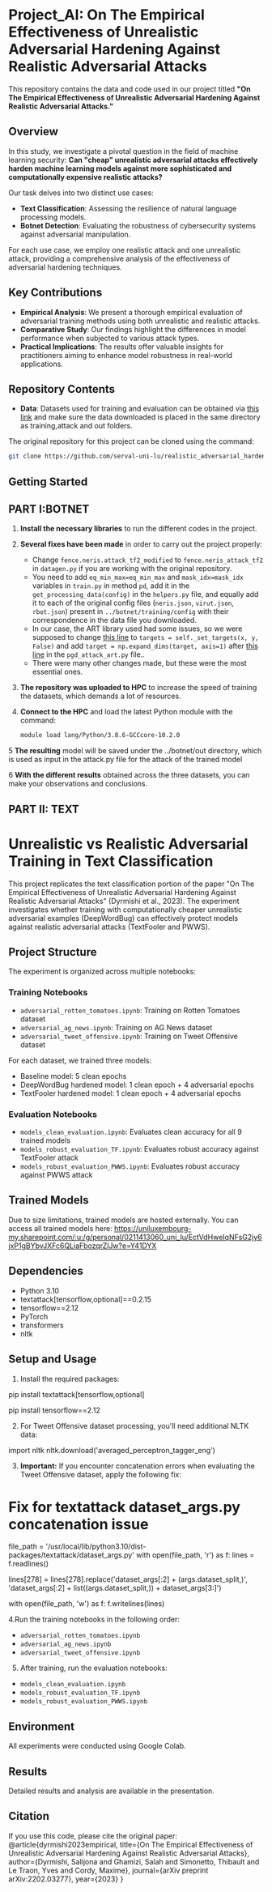 # Project_AI: On The Empirical Effectiveness of Unrealistic Adversarial Hardening Against Realistic Adversarial Attacks

This repository contains the data and code used in our project titled **"On The Empirical Effectiveness of Unrealistic Adversarial Hardening Against Realistic Adversarial Attacks."**

## Overview

In this study, we investigate a pivotal question in the field of machine learning security: **Can "cheap" unrealistic adversarial attacks effectively harden machine learning models against more sophisticated and computationally expensive realistic attacks?**

Our task delves into two distinct use cases:
- **Text Classification**: Assessing the resilience of natural language processing models.
- **Botnet Detection**: Evaluating the robustness of cybersecurity systems against adversarial manipulation.

For each use case, we employ one realistic attack and one unrealistic attack, providing a comprehensive analysis of the effectiveness of adversarial hardening techniques.

## Key Contributions

- **Empirical Analysis**: We present a thorough empirical evaluation of adversarial training methods using both unrealistic and realistic attacks.
- **Comparative Study**: Our findings highlight the differences in model performance when subjected to various attack types.
- **Practical Implications**: The results offer valuable insights for practitioners aiming to enhance model robustness in real-world applications.

## Repository Contents

- **Data**: Datasets used for training and evaluation can be obtained via [this link](https://uniluxembourg-my.sharepoint.com/personal/salijona_dyrmishi_uni_lu/_layouts/15/onedrive.aspx?id=%2Fpersonal%2Fsalijona%5Fdyrmishi%5Funi%5Flu%2FDocuments%2Frealistic%5Fadversarial%5Fhardening&ga=1) and make sure the data downloaded is placed in the same directory as training,attack and out folders.

The original repository for this project can be cloned using the command:
```bash
git clone https://github.com/serval-uni-lu/realistic_adversarial_hardening.git
```

## Getting Started
## PART I:BOTNET
1. **Install the necessary libraries** to run the different codes in the project.

2. **Several fixes have been made** in order to carry out the project properly:
   -  Change `fence.neris.attack_tf2_modified` to `fence.neris_attack_tf2` in `datagen.py` if you are working with the original repository.
   -  You need to add `eq_min_max=eq_min_max` and `mask_idx=mask_idx` variables in `train.py` in method `pd`, add it in the `get_processing_data(config)` in the `helpers.py` file, and equally add it to each of the original config files (`neris.json`, `virut.json`, `rbot.json`) present in `../botnet/training/config` with their correspondence in the data file you downloaded.
   - In our case, the ART library used had some issues, so we were supposed to change [this line](https://github.com/Trusted-AI/adversarial-robustness-toolbox/blob/970c74a849b9dde060a9ad33024476882c995d5f/art/attacks/evasion/projected_gradient_descent/projected_gradient_descent_tensorflow_v2.py#L154) to `targets = self._set_targets(x, y, False)` and add `target = np.expand_dims(target, axis=1)` after [this line](https://github.com/serval-uni-lu/realistic_adversarial_hardening/blob/2103877bb3a1e48b9953bc08f3abc319f7b8d695/botnet/attack/pgd/pgd_attack_art.py#L48) in the `pgd_attack_art.py` file..
   - There were many other changes made, but these were the most essential ones.

3. **The repository was uploaded to HPC** to increase the speed of training the datasets, which demands a lot of resources.

4. **Connect to the HPC** and load the latest Python module with the command:
   ```bash
   module load lang/Python/3.8.6-GCCcore-10.2.0
   ```
5 **The resulting** model will be saved under the ../botnet/out directory, which is used as input in the attack.py file for the attack of the trained model

6 **With the different results** obtained across the three datasets, you can make your observations and conclusions.

## PART II: TEXT

# Unrealistic vs Realistic Adversarial Training in Text Classification

This project replicates the text classification portion of the paper "On The Empirical Effectiveness of Unrealistic Adversarial Hardening Against Realistic Adversarial Attacks" (Dyrmishi et al., 2023). The experiment investigates whether training with computationally cheaper unrealistic adversarial examples (DeepWordBug) can effectively protect models against realistic adversarial attacks (TextFooler and PWWS).

## Project Structure

The experiment is organized across multiple notebooks:

### Training Notebooks
- `adversarial_rotten_tomatoes.ipynb`: Training on Rotten Tomatoes dataset
- `adversarial_ag_news.ipynb`: Training on AG News dataset  
- `adversarial_tweet_offensive.ipynb`: Training on Tweet Offensive dataset

For each dataset, we trained three models:
- Baseline model: 5 clean epochs
- DeepWordBug hardened model: 1 clean epoch + 4 adversarial epochs
- TextFooler hardened model: 1 clean epoch + 4 adversarial epochs

### Evaluation Notebooks
- `models_clean_evaluation.ipynb`: Evaluates clean accuracy for all 9 trained models
- `models_robust_evaluation_TF.ipynb`: Evaluates robust accuracy against TextFooler attack
- `models_robust_evaluation_PWWS.ipynb`: Evaluates robust accuracy against PWWS attack

## Trained Models

Due to size limitations, trained models are hosted externally. You can access all trained models here: https://uniluxembourg-my.sharepoint.com/:u:/g/personal/0211413060_uni_lu/EctVdHweIqNFsG2jy6jxP1gBYbvJXFc6QLiaFbozqrZlJw?e=Y41DYX

## Dependencies

- Python 3.10
- textattack[tensorflow,optional]==0.2.15
- tensorflow==2.12
- PyTorch
- transformers
- nltk

## Setup and Usage

1. Install the required packages:

pip install textattack[tensorflow,optional]

pip install tensorflow==2.12

2. For Tweet Offensive dataset processing, you'll need additional NLTK data:

import nltk
nltk.download('averaged_perceptron_tagger_eng')

3. **Important:** If you encounter concatenation errors when evaluating the Tweet Offensive dataset, apply the following fix:
# Fix for textattack dataset_args.py concatenation issue
file_path = '/usr/local/lib/python3.10/dist-packages/textattack/dataset_args.py'
with open(file_path, 'r') as f:
    lines = f.readlines()

lines[278] = lines[278].replace('dataset_args[:2] + (args.dataset_split,)', 
                               'dataset_args[:2] + list((args.dataset_split,)) + dataset_args[3:]')

with open(file_path, 'w') as f:
    f.writelines(lines)
    
4.Run the training notebooks in the following order:
- `adversarial_rotten_tomatoes.ipynb`
- `adversarial_ag_news.ipynb` 
- `adversarial_tweet_offensive.ipynb`

5. After training, run the evaluation notebooks:
- `models_clean_evaluation.ipynb`
- `models_robust_evaluation_TF.ipynb`
- `models_robust_evaluation_PWWS.ipynb`

## Environment

All experiments were conducted using Google Colab.

## Results

Detailed results and analysis are available in the presentation. 

## Citation

If you use this code, please cite the original paper: 
@article{dyrmishi2023empirical,
  title={On The Empirical Effectiveness of Unrealistic Adversarial Hardening Against Realistic Adversarial Attacks},
  author={Dyrmishi, Salijona and Ghamizi, Salah and Simonetto, Thibault and Le Traon, Yves and Cordy, Maxime},
  journal={arXiv preprint arXiv:2202.03277},
  year={2023}
}
